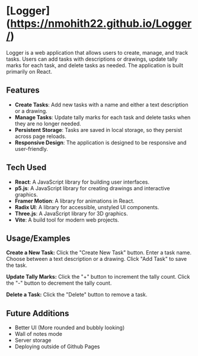 
# [Logger] (https://nmohith22.github.io/Logger/)

Logger is a web application that allows users to create, manage, and track tasks. Users can add tasks with descriptions or drawings, update tally marks for each task, and delete tasks as needed. The application is built primarily on React.


## Features

- **Create Tasks**: Add new tasks with a name and either a text description or a drawing.
- **Manage Tasks**: Update tally marks for each task and delete tasks when they are no longer needed.
- **Persistent Storage**: Tasks are saved in local storage, so they persist across page reloads.
- **Responsive Design**: The application is designed to be responsive and user-friendly.



## Tech Used

- **React**: A JavaScript library for building user interfaces.
- **p5.js**: A JavaScript library for creating drawings and interactive graphics.
- **Framer Motion**: A library for animations in React.
- **Radix UI**: A library for accessible, unstyled UI components.
- **Three.js**: A JavaScript library for 3D graphics.
- **Vite**: A build tool for modern web projects.


## Usage/Examples

**Create a New Task:**
Click the "Create New Task" button.
Enter a task name.
Choose between a text description or a drawing.
Click "Add Task" to save the task.

**Update Tally Marks:**
Click the "+" button to increment the tally count.
Click the "-" button to decrement the tally count.

**Delete a Task:**
Click the "Delete" button to remove a task.


## Future Additions

- Better UI (More rounded and bubbly looking)
- Wall of notes mode 
- Server storage
- Deploying outside of Github Pages